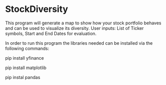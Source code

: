 # StockDiversity
This program will generate a map to show how your stock portfolio behaves and can be used to visualize its diversity.
User inputs: List of Ticker symbols, Start and End Dates for evaluation.

In order to run this program the libraries needed can be installed via the following commands:

pip install yfinance

pip install matplotlib

pip instal pandas
